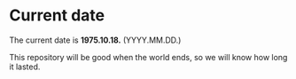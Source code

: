 # Current date

The current date is **1975.10.18.** (YYYY.MM.DD.)

This repository will be good when the world ends, so we will know how long it lasted.
